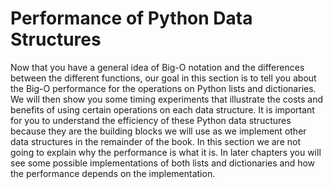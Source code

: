 Performance of Python Data Structures
=====================================

Now that you have a general idea of Big-O notation and the differences
between the different functions, our goal in this section is to tell you
about the Big-O performance for the operations on Python lists and
dictionaries. We will then show you some timing experiments that
illustrate the costs and benefits of using certain operations on each
data structure. It is important for you to understand the efficiency of
these Python data structures because they are the building blocks we
will use as we implement other data structures in the remainder of the
book. In this section we are not going to explain why the performance is
what it is. In later chapters you will see some possible implementations
of both lists and dictionaries and how the performance depends on the
implementation.
